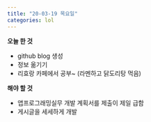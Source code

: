 ```yaml
---
title: "20-03-19 목요일"
categories: lol
---
```


**오늘 한 것**


- github blog 생성
- 정보 옮기기
- 리효랑 카페에서 공부~ (라멘하고 닭도리탕 먹음)


**해야 할 것**


- 앱프로그래밍실무 개발 계획서를 제출이 제일 급함
 - 게시글을 세세하게 개발


[jekyll-docs]: https://jekyllrb.com/docs/home
[jekyll-gh]:   https://github.com/jekyll/jekyll
[jekyll-talk]: https://talk.jekyllrb.com/
